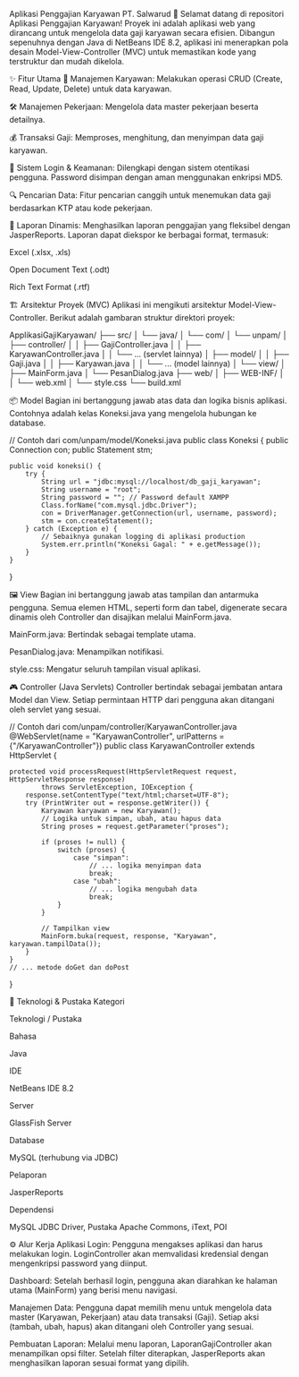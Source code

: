 Aplikasi Penggajian Karyawan PT. Salwarud 🏢
Selamat datang di repositori Aplikasi Penggajian Karyawan! Proyek ini adalah aplikasi web yang dirancang untuk mengelola data gaji karyawan secara efisien. Dibangun sepenuhnya dengan Java di NetBeans IDE 8.2, aplikasi ini menerapkan pola desain Model-View-Controller (MVC) untuk memastikan kode yang terstruktur dan mudah dikelola.

✨ Fitur Utama
👤 Manajemen Karyawan: Melakukan operasi CRUD (Create, Read, Update, Delete) untuk data karyawan.

🛠️ Manajemen Pekerjaan: Mengelola data master pekerjaan beserta detailnya.

💰 Transaksi Gaji: Memproses, menghitung, dan menyimpan data gaji karyawan.

🔐 Sistem Login & Keamanan: Dilengkapi dengan sistem otentikasi pengguna. Password disimpan dengan aman menggunakan enkripsi MD5.

🔍 Pencarian Data: Fitur pencarian canggih untuk menemukan data gaji berdasarkan KTP atau kode pekerjaan.

📄 Laporan Dinamis: Menghasilkan laporan penggajian yang fleksibel dengan JasperReports. Laporan dapat diekspor ke berbagai format, termasuk:

Excel (.xlsx, .xls)

Open Document Text (.odt)

Rich Text Format (.rtf)

🏗️ Arsitektur Proyek (MVC)
Aplikasi ini mengikuti arsitektur Model-View-Controller. Berikut adalah gambaran struktur direktori proyek:

ApplikasiGajiKaryawan/
├── src/
│   └── java/
│       └── com/
│           └── unpam/
│               ├── controller/
│               │   ├── GajiController.java
│               │   ├── KaryawanController.java
│               │   └── ... (servlet lainnya)
│               ├── model/
│               │   ├── Gaji.java
│               │   ├── Karyawan.java
│               │   └── ... (model lainnya)
│               └── view/
│                   ├── MainForm.java
│                   └── PesanDialog.java
├── web/
│   ├── WEB-INF/
│   │   └── web.xml
│   └── style.css
└── build.xml

📦 Model
Bagian ini bertanggung jawab atas data dan logika bisnis aplikasi. Contohnya adalah kelas Koneksi.java yang mengelola hubungan ke database.

// Contoh dari com/unpam/model/Koneksi.java
public class Koneksi {
    public Connection con;
    public Statement stm;

    public void koneksi() {
        try {
            String url = "jdbc:mysql://localhost/db_gaji_karyawan";
            String username = "root";
            String password = ""; // Password default XAMPP
            Class.forName("com.mysql.jdbc.Driver");
            con = DriverManager.getConnection(url, username, password);
            stm = con.createStatement();
        } catch (Exception e) {
            // Sebaiknya gunakan logging di aplikasi production
            System.err.println("Koneksi Gagal: " + e.getMessage());
        }
    }
}

🖼️ View
Bagian ini bertanggung jawab atas tampilan dan antarmuka pengguna. Semua elemen HTML, seperti form dan tabel, digenerate secara dinamis oleh Controller dan disajikan melalui MainForm.java.

MainForm.java: Bertindak sebagai template utama.

PesanDialog.java: Menampilkan notifikasi.

style.css: Mengatur seluruh tampilan visual aplikasi.

🎮 Controller (Java Servlets)
Controller bertindak sebagai jembatan antara Model dan View. Setiap permintaan HTTP dari pengguna akan ditangani oleh servlet yang sesuai.

// Contoh dari com/unpam/controller/KaryawanController.java
@WebServlet(name = "KaryawanController", urlPatterns = {"/KaryawanController"})
public class KaryawanController extends HttpServlet {

    protected void processRequest(HttpServletRequest request, HttpServletResponse response)
            throws ServletException, IOException {
        response.setContentType("text/html;charset=UTF-8");
        try (PrintWriter out = response.getWriter()) {
            Karyawan karyawan = new Karyawan();
            // Logika untuk simpan, ubah, atau hapus data
            String proses = request.getParameter("proses");
            
            if (proses != null) {
                switch (proses) {
                    case "simpan":
                        // ... logika menyimpan data
                        break;
                    case "ubah":
                        // ... logika mengubah data
                        break;
                }
            }

            // Tampilkan view
            MainForm.buka(request, response, "Karyawan", karyawan.tampilData());
        }
    }
    // ... metode doGet dan doPost
}

🚀 Teknologi & Pustaka
Kategori

Teknologi / Pustaka

Bahasa

Java

IDE

NetBeans IDE 8.2

Server

GlassFish Server

Database

MySQL (terhubung via JDBC)

Pelaporan

JasperReports

Dependensi

MySQL JDBC Driver, Pustaka Apache Commons, iText, POI

⚙️ Alur Kerja Aplikasi
Login: Pengguna mengakses aplikasi dan harus melakukan login. LoginController akan memvalidasi kredensial dengan mengenkripsi password yang diinput.

Dashboard: Setelah berhasil login, pengguna akan diarahkan ke halaman utama (MainForm) yang berisi menu navigasi.

Manajemen Data: Pengguna dapat memilih menu untuk mengelola data master (Karyawan, Pekerjaan) atau data transaksi (Gaji). Setiap aksi (tambah, ubah, hapus) akan ditangani oleh Controller yang sesuai.

Pembuatan Laporan: Melalui menu laporan, LaporanGajiController akan menampilkan opsi filter. Setelah filter diterapkan, JasperReports akan menghasilkan laporan sesuai format yang dipilih.